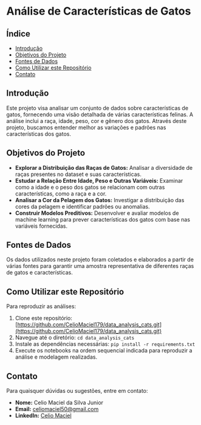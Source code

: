 # Análise de Características de Gatos

## Índice

- [Introdução](#introdução)
- [Objetivos do Projeto](#objetivos-do-projeto)
- [Fontes de Dados](#fontes-de-dados)
- [Como Utilizar este Repositório](#como-utilizar-este-repositório)
- [Contato](#contato)

## Introdução

Este projeto visa analisar um conjunto de dados sobre características de gatos, fornecendo uma visão detalhada de várias características felinas. A análise inclui a raça, idade, peso, cor e gênero dos gatos. Através deste projeto, buscamos entender melhor as variações e padrões nas características dos gatos.

## Objetivos do Projeto

- **Explorar a Distribuição das Raças de Gatos:** Analisar a diversidade de raças presentes no dataset e suas características.
- **Estudar a Relação Entre Idade, Peso e Outras Variáveis:** Examinar como a idade e o peso dos gatos se relacionam com outras características, como a raça e a cor.
- **Analisar a Cor da Pelagem dos Gatos:** Investigar a distribuição das cores da pelagem e identificar padrões ou anomalias.
- **Construir Modelos Preditivos:** Desenvolver e avaliar modelos de machine learning para prever características dos gatos com base nas variáveis fornecidas.

## Fontes de Dados

Os dados utilizados neste projeto foram coletados e elaborados a partir de várias fontes para garantir uma amostra representativa de diferentes raças de gatos e características.

## Como Utilizar este Repositório

Para reproduzir as análises:

1. Clone este repositório: [https://github.com/CelioMaciel179/data_analysis_cats.git](https://github.com/CelioMaciel179/data_analysis_cats.git)
2. Navegue até o diretório: `cd data_analysis_cats`
3. Instale as dependências necessárias: `pip install -r requirements.txt`
4. Execute os notebooks na ordem sequencial indicada para reproduzir a análise e modelagem realizadas.

## Contato

Para quaisquer dúvidas ou sugestões, entre em contato:

- **Nome:** Celio Maciel da Silva Junior
- **Email:** [celiomaciel50@gmail.com](mailto:celiomaciel50@gmail.com)
- **LinkedIn:** [Celio Maciel](https://www.linkedin.com/in/celio-maciel-176302170/)
